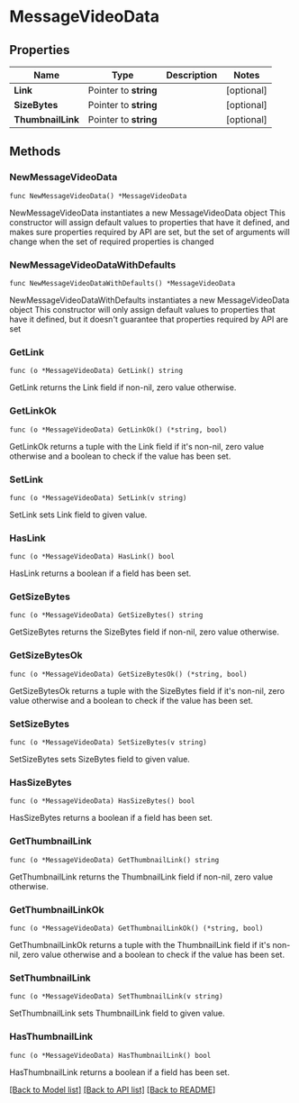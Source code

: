 # MessageVideoData

## Properties

Name | Type | Description | Notes
------------ | ------------- | ------------- | -------------
**Link** | Pointer to **string** |  | [optional] 
**SizeBytes** | Pointer to **string** |  | [optional] 
**ThumbnailLink** | Pointer to **string** |  | [optional] 

## Methods

### NewMessageVideoData

`func NewMessageVideoData() *MessageVideoData`

NewMessageVideoData instantiates a new MessageVideoData object
This constructor will assign default values to properties that have it defined,
and makes sure properties required by API are set, but the set of arguments
will change when the set of required properties is changed

### NewMessageVideoDataWithDefaults

`func NewMessageVideoDataWithDefaults() *MessageVideoData`

NewMessageVideoDataWithDefaults instantiates a new MessageVideoData object
This constructor will only assign default values to properties that have it defined,
but it doesn't guarantee that properties required by API are set

### GetLink

`func (o *MessageVideoData) GetLink() string`

GetLink returns the Link field if non-nil, zero value otherwise.

### GetLinkOk

`func (o *MessageVideoData) GetLinkOk() (*string, bool)`

GetLinkOk returns a tuple with the Link field if it's non-nil, zero value otherwise
and a boolean to check if the value has been set.

### SetLink

`func (o *MessageVideoData) SetLink(v string)`

SetLink sets Link field to given value.

### HasLink

`func (o *MessageVideoData) HasLink() bool`

HasLink returns a boolean if a field has been set.

### GetSizeBytes

`func (o *MessageVideoData) GetSizeBytes() string`

GetSizeBytes returns the SizeBytes field if non-nil, zero value otherwise.

### GetSizeBytesOk

`func (o *MessageVideoData) GetSizeBytesOk() (*string, bool)`

GetSizeBytesOk returns a tuple with the SizeBytes field if it's non-nil, zero value otherwise
and a boolean to check if the value has been set.

### SetSizeBytes

`func (o *MessageVideoData) SetSizeBytes(v string)`

SetSizeBytes sets SizeBytes field to given value.

### HasSizeBytes

`func (o *MessageVideoData) HasSizeBytes() bool`

HasSizeBytes returns a boolean if a field has been set.

### GetThumbnailLink

`func (o *MessageVideoData) GetThumbnailLink() string`

GetThumbnailLink returns the ThumbnailLink field if non-nil, zero value otherwise.

### GetThumbnailLinkOk

`func (o *MessageVideoData) GetThumbnailLinkOk() (*string, bool)`

GetThumbnailLinkOk returns a tuple with the ThumbnailLink field if it's non-nil, zero value otherwise
and a boolean to check if the value has been set.

### SetThumbnailLink

`func (o *MessageVideoData) SetThumbnailLink(v string)`

SetThumbnailLink sets ThumbnailLink field to given value.

### HasThumbnailLink

`func (o *MessageVideoData) HasThumbnailLink() bool`

HasThumbnailLink returns a boolean if a field has been set.


[[Back to Model list]](../README.md#documentation-for-models) [[Back to API list]](../README.md#documentation-for-api-endpoints) [[Back to README]](../README.md)


